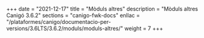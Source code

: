 +++
date        = "2021-12-17"
title       = "Mòduls altres"
description = "Mòduls altres Canigó 3.6.2"
sections    = "canigo-fwk-docs"
enllac		= "/plataformes/canigo/documentacio-per-versions/3.6LTS/3.6.2/moduls/moduls-altres/"
weight		= 7
+++
